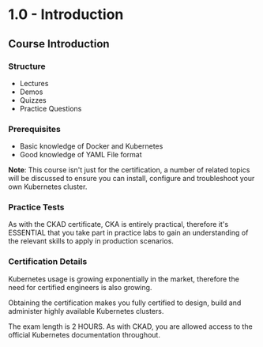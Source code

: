 # 1.0 - Introduction

## Course Introduction

### Structure

- Lectures
- Demos
- Quizzes
- Practice Questions

### Prerequisites

- Basic knowledge of Docker and Kubernetes
- Good knowledge of YAML File format

**Note**: This course isn't just for the certification, a number of related topics will be discussed to ensure you can install, configure and troubleshoot your own Kubernetes cluster.

### Practice Tests

As with the CKAD certificate, CKA is entirely practical, therefore it's ESSENTIAL that you take part in practice labs to gain an understanding of the relevant skills to apply in production scenarios.

### Certification Details

Kubernetes usage is growing exponentially in the market, therefore the need for certified engineers is also growing.

Obtaining the certification makes you fully certified to design, build and administer highly available Kubernetes clusters.

The exam length is 2 HOURS. As with CKAD, you are allowed access to the official Kubernetes documentation throughout.
